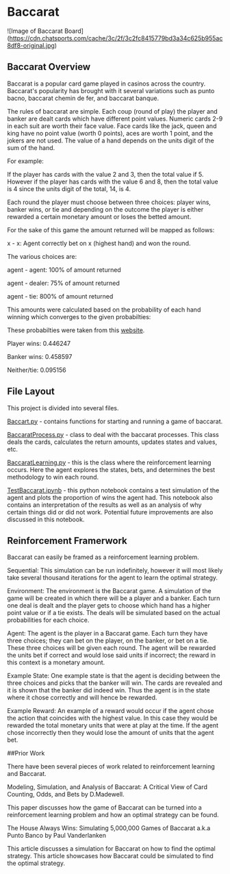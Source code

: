 # Baccarat

![Image of Baccarat Board]
(https://cdn.chatsports.com/cache/3c/2f/3c2fc8415779bd3a34c625b955ac8df8-original.jpg)

## Baccarat Overview

Baccarat is a popular card game played in casinos across the country. Baccarat's popularity has brought with it several variations such as punto bacno, baccarat chemin de fer, and baccarat banque.

The rules of baccarat are simple. Each coup (round of play) the player and banker are dealt cards which have different point values. Numeric cards 2-9 in each suit are worth their face value. Face cards like the jack, queen and king have no point value (worth 0 points), aces are worth 1 point, and the jokers are not used. The value of a hand depends on the units digit of the sum of the hand.

For example:

If the player has cards with the value 2 and 3, then the total value if 5. However if the player has cards with the value 6 and 8, then the total value is 4 since the units digit of the total, 14, is 4.

Each round the player must choose between three choices: player wins, banker wins, or tie and depending on the outcome the player is either rewarded a certain monetary amount or loses the betted amount.


For the sake of this game the amount returned will be mapped as follows:


x - x: Agent correctly bet on x (highest hand) and won the round.

The various choices are:

  agent - agent: 100% of amount returned
  
  agent - dealer: 75% of amount returned
  
  agent - tie: 800% of amount returned

This amounts were calculated based on the probability of each hand winning which converges to the given probabilties:

These probabilties were taken from this [website](https://wizardofodds.com/games/baccarat/basics/).

  Player wins: 0.446247
  
  Banker wins: 0.458597
  
  Neither/tie: 0.095156

## File Layout

This project is divided into several files.

[Baccart.py](https://github.com/SrikarMurali/Baccarat/blob/master/Baccarat.py) - contains functions for starting and running a game of baccarat.

[BaccaratProcess.py](https://github.com/SrikarMurali/Baccarat/blob/master/BaccaratProcess.py) - class to deal with the baccarat processes. This class deals the cards, calculates the return amounts, updates states and values, etc.

[BaccaratLearning.py](https://github.com/SrikarMurali/Baccarat/blob/master/BaccaratLearning.py) - this is the class where the reinforcement learning occurs. Here the agent explores the states, bets, and determines the best methodology to win each round.

[TestBaccarat.ipynb](https://github.com/SrikarMurali/Baccarat/blob/master/TestBaccarat.ipynb) - this python notebook contains a test simulation of the agent and plots the proportion of wins the agent had. This notebook also contains an interpretation of the results as well as an analysis of why certain things did or did not work. Potential future improvements are also discussed in this notebook.

## Reinforcement Framerwork

Baccarat can easily be framed as a reinforcement learning problem.

Sequential: This simulation can be run indefinitely, however it will most likely take several thousand iterations for the agent to learn the optimal strategy.

Environment: The environment is the Baccarat game. A simulation of the game will be created in which there will be a player and a banker. Each turn one deal is dealt and the player gets to choose which hand has a higher point value or if a tie exists. The deals will be simulated based on the actual probabilities for each choice.

Agent: The agent is the player in a Baccarat game. Each turn they have three choices; they can bet on the player, on the banker, or bet on a tie. These three choices will be given each round. The agent will be rewarded the units bet if correct and would lose said units if incorrect; the reward in this context is a monetary amount.

Example State: One example state is that the agent is deciding between the three choices and picks that the banker will win. The cards are revealed and it is shown that the banker did indeed win. Thus the agent is in the state where it chose correctly and will hence be rewarded.

Example Reward: An example of a reward would occur if the agent chose the action that coincides with the highest value. In this case they would be rewarded the total monetary units that were at play at the time. If the agent chose incorrectly then they would lose the amount of units that the agent bet.

##Prior Work

There have been several pieces of work related to reinforcement learning and Baccarat.

Modeling, Simulation, and Analysis of Baccarat: A Critical View of Card Counting, Odds, and Bets by D.Madewell.

This paper discusses how the game of Baccarat can be turned into a reinforcement learning problem and how an optimal strategy can be found.

The House Always Wins: Simulating 5,000,000 Games of Baccarat a.k.a Punto Banco by Paul Vanderlanken

This article discusses a simulation for Baccarat on how to find the optimal strategy. This article showcases how Baccarat could be simulated to find the optimal strategy.
